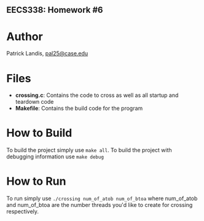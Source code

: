 EECS338: Homework #6
---------------------------

Author
========
Patrick Landis, <pal25@case.edu>

Files
=======
+ **crossing.c**: Contains the code to cross as well as all startup and teardown code
+ **Makefile**: Contains the build code for the program

How to Build
=======
To build the project simply use `make all`.
To build the project with debugging information use `make debug`

How to Run
=======
To run simply use `./crossing num_of_atob num_of_btoa` where num_of_atob and num_of_btoa
are the number threads you'd like to create for crossing respectively.
